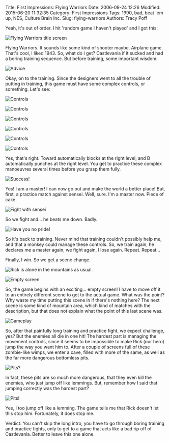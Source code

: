 Title: First Impressions: Flying Warriors
Date: 2006-09-24 12:26
Modified: 2015-06-20 11:32:35
Category: First Impressions
Tags: 1990, bad, beat 'em up, NES, Culture Brain Inc.
Slug: flying-warriors
Authors: Tracy Poff

Yeah, it's out of order. I hit 'random game I haven't played' and I got this:

![Flying Warriors title screen]({filename}../images/Flying-Warriors_01.png)

Flying Warriors. It sounds like some kind of shooter maybe. Airplane game. That's cool, I liked 1943. So, what do I get? Castlevania if it sucked and had a boring training sequence. But before training, some important wisdom:

![Advice]({filename}../images/Flying-Warriors_02.png)

Okay, on to the training. Since the designers went to all the trouble of putting in training, this game must have some complex controls, or something. Let's see:

![Controls]({filename}../images/Flying-Warriors_03.png)

![Controls]({filename}../images/Flying-Warriors_20.png)

![Controls]({filename}../images/Flying-Warriors_05.png)

![Controls]({filename}../images/Flying-Warriors_22.png)

![Controls]({filename}../images/Flying-Warriors_06.png)

![Controls]({filename}../images/Flying-Warriors_08.png)

Yes, that's right. Toward automatically blocks at the right level, and B automatically punches at the right level. You get to practice these complex manoeuvres several times before you grasp them fully.

![Success!]({filename}../images/Flying-Warriors_09.png)

Yes! I am a master! I can now go out and make the world a better place! But, first, a practice match against sensei. Well, sure. I'm a master now. Piece of cake.

![Fight with sensei]({filename}../images/Flying-Warriors_10.png)

So we fight and... he beats me down. Badly.

![Have you no pride!]({filename}../images/Flying-Warriors_11.png)

So it's back to training. Never mind that training couldn't possibly help me, and that a monkey could manage these controls. So, we train again, he declares me a master again, we fight again, I lose again. Repeat. Repeat...

Finally, I win. So we get a scene change.

![Rick is alone in the mountains as usual.]({filename}../images/Flying-Warriors_12.png)

![Empty screen]({filename}../images/Flying-Warriors_13.png)

So, the game begins with an exciting... empty screen! I have to move off it to an entirely different scene to get to the actual game. What was the point? Why waste my time putting this scene in if there's nothing here? The next scene is some kind of mountain area, which kind of matches with the description, but that does not explain what the point of this last scene was.

![Gameplay]({filename}../images/Flying-Warriors_15.png)

So, after that painfully long training and practice fight, we expect challenge, yes? But the enemies all die in one hit! The hardest part is managing the movement controls, since it seems to be impossible to make Rick (our hero) jump the way you want him to. After a couple of screens full of these zombie-like wimps, we enter a cave, filled with more of the same, as well as the far more dangerous bottomless pits.

![Pits?]({filename}../images/Flying-Warriors_17.png)

In fact, these pits are so much more dangerous, that they even kill the enemies, who just jump off like lemmings. But, remember how I said that jumping correctly was the hardest part?

![Pits!]({filename}../images/Flying-Warriors_18.png)

Yes, I too jump off like a lemming. The game tells me that Rick doesn't let this stop him. Fortunately, it does stop me.

Verdict: You can't skip the long intro, you have to go through boring training and practice fights, only to get to a game that acts like a bad rip off of Castlevania. Better to leave this one alone.
